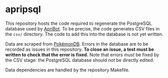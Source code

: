 # apripsql

This repository hosts the code required to regenerate the PostgreSQL database used by [ApriBot](https://github.com/penelopeysm/apribot).
To be precise, the code generates CSV files in the `csv/` directory.
The code to add this into the database is not yet written.

Data are scraped from [PokémonDB](https://pokemondb.net).
Errors in the database are to be recorded as issues in this repository.
**To close an issue, a test must be written to check that the error is fixed.**
Note that errors *must* be fixed by the CSV stage: the PostgreSQL database should *not* be directly edited.

Data dependencies are handled by the repository Makefile.
